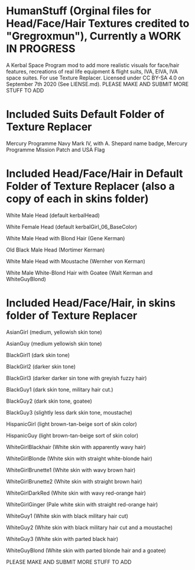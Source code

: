 # HumanStuff (Orginal files for Head/Face/Hair Textures credited to "Gregroxmun"), Currently a WORK IN PROGRESS

A Kerbal Space Program mod to add more realistic visuals for face/hair features, recreations of real life equipment &amp; flight suits, IVA, EIVA, IVA space suites. For use Texture Replacer. Licensed under CC BY-SA 4.0 on September 7th 2020 (See LIENSE.md). PLEASE MAKE AND SUBMIT MORE STUFF TO ADD

# Included Suits Default Folder of Texture Replacer

Mercury Programme Navy Mark IV, with A. Shepard name badge, Mercury Programme Mission Patch and USA Flag

# Included Head/Face/Hair in Default Folder of Texture Replacer (also a copy of each in skins folder)

White Male Head (default kerbalHead)

White Female Head (default kerbalGirl_06_BaseColor)

White Male Head with Blond Hair (Gene Kerman)

Old Black Male Head (Mortimer Kerman)

White Male Head with Moustache (Wernher von Kerman)

White Male White-Blond Hair with Goatee (Walt Kerman and WhiteGuyBlond)



# Included Head/Face/Hair, in skins folder of Texture Replacer

AsianGirl (medium, yellowish skin tone)

AsianGuy (medium yellowish skin tone)

BlackGirl1 (dark skin tone)

BlackGirl2 (darker skin tone)

BlackGirl3 (darker darker sin tone with greyish fuzzy hair)

BlackGuy1 (dark skin tone, military hair cut.)

BlackGuy2 (dark skin tone, goatee)

BlackGuy3 (slightly less dark skin tone, moustache)

HispanicGirl (light brown-tan-beige sort of skin color)

HispanicGuy (light brown-tan-beige sort of skin color)

WhiteGirlBlackhair (White skin with apparently wavy hair)

WhiteGirlBlonde (White skin with straight white-blonde hair)

WhiteGirlBrunette1 (White skin with wavy brown hair)

WhiteGirlBrunette2 (White skin with straight brown hair)

WhiteGirlDarkRed (White skin with wavy red-orange hair)

WhiteGirlGinger (Pale white skin with straight red-orange hair)

WhiteGuy1 (White skin with black military hair cut)

WhiteGuy2 (White skin with black military hair cut and a moustache)

WhiteGuy3 (White skin with parted black hair)

WhiteGuyBlond (White skin with parted blonde hair and a goatee)


PLEASE MAKE AND SUBMIT MORE STUFF TO ADD
